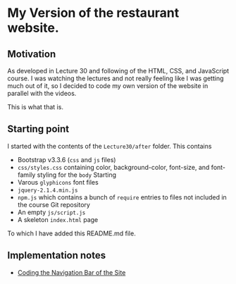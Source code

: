 # My Version of the restaurant website.

## Motivation

As developed in Lecture 30 and following of the HTML, CSS, and JavaScript course.
I was watching the lectures and not really feeling like I was getting much out of
it, so I decided to code my own version of the website in parallel with the videos.

This is what that is.

## Starting point

I started with the contents of the `Lecture30/after` folder. This contains

* Bootstrap v3.3.6 (`css` and `js` files)
* `css/styles.css` containing color, background-color, font-size, and font-family styling for the `body` Starting
* Varous `glyphicons` font files
* `jquery-2.1.4.min.js`
* `npm.js` which contains a bunch of `require` entries to files not included in the course Git repository
* An empty `js/script.js`
* A skeleton `index.html` page

To which I have added this README.md file.

## Implementation notes

* [Coding the Navigation Bar of the Site](CodingNavBar.md)
